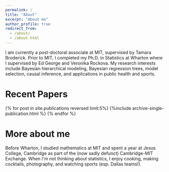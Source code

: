 ```yaml
---
permalink: /
title: "About"
excerpt: "About me"
author_profile: true
redirect_from: 
  - /about/
  - /about.html
---
```

I am currently a post-doctoral associate at MIT, supervised by Tamara Broderick.
Prior to MIT, I completed my Ph.D. in Statistics at Wharton where I supervised by Ed George and Veronika Rockova.
My research interests include Bayesian hierarchical modeling, Bayesian regression trees, model selection, causal inference, and applications in public health and sports.

Recent Papers
======

{% for post in site.publications reversed limit:5%}
  {%include archive-single-publication.html %}
{% endfor %}

<!--
* "Observational study of the association between participation in high school football and self-rated health, obesity, and pain in adulthood" <i> American Journal of Epidemiology </i>. (accepted). With Timothy Gaulton, Dylan Small, and Mark Neumann. 
* "Simultaneous variable and covariance selection with the multivariate spike-and-slab LASSO". <i> Journal of Computational and Graphical Statistics</i> (2019). With Veronika Rockova and Ed George.
* "Bayesian spatial clustering of crime in Philadelphia with particle optimizaiton." (working paper). With Cecilia Balocchi, Ed George, and Shane Jensen
-->

More about me
======

Before Wharton, I studied mathematics at MIT and spent a year at Jesus College, Cambridge as part of the (now sadly defunct) Cambridge-MIT Exchange.
When I'm not thinking about statistics, I enjoy cooking, making cocktails, photography, and watching sports (esp. Dallas teams!).
